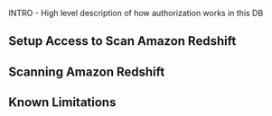 INTRO - High level description of how authorization works in this DB

## Setup Access to Scan Amazon Redshift

## Scanning Amazon Redshift

## Known Limitations

